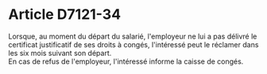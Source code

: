 # Article D7121-34

  
Lorsque, au moment du départ du salarié, l'employeur ne lui a pas délivré le certificat justificatif de ses droits à congés, l'intéressé peut le réclamer dans les six mois suivant son départ.   
En cas de refus de l'employeur, l'intéressé informe la caisse de congés.